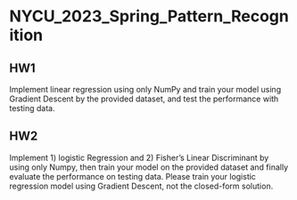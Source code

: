 # NYCU_2023_Spring_Pattern_Recognition
## HW1
Implement linear regression using only NumPy and train your model using Gradient Descent by the provided dataset, and test the performance with testing data.
## HW2
Implement 1) logistic Regression and 2) Fisher’s Linear Discriminant by using only Numpy, then train your model on the provided dataset and finally evaluate the performance on testing data. Please train your logistic regression model using Gradient Descent, not the closed-form solution.

